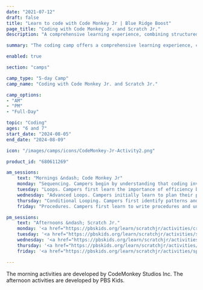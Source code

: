 ```yaml
---
date: "2021-07-12"
draft: false
title: "Learn to code with Code Monkey Jr | Blue Ridge Boost"
page_title: "Coding with Code Monkey Jr. and Scratch Jr."
description: "A comprehensive learning experience, combining structured morning sessions using Code Monkey Jr with creative afternoon projects using PBS KIDS ScratchJr"

summary: "The coding camp offers a comprehensive learning experience, combining structured morning sessions using Code Monkey Jr with creative afternoon projects using PBS KIDS ScratchJr. Mornings focus on fundamental coding concepts, progressing from basic sequencing to loops, advanced loops, conditional looping, and procedures. Afternoons engage campers in themed projects inspired by popular PBS shows, exploring topics like animal abilities, odd patterns, plant growth, decision-making, and space exploration. This balanced approach allows children to build strong coding foundations while applying their skills to fun, interactive projects, fostering both technical knowledge and creativity throughout the week."

enabled: true

section: "camps"

camp_type: "5-day Camp"
camp_name: "Coding with Code Monkey Jr. and Scratch Jr."

camp_options: 
- "AM"
- "PM"
- "Full-Day"

topic: "Coding"
ages: "6 and 7"
start_date: "2024-08-05"
end_date: "2024-08-09"

icon: "/images/camps/icons/CodeMonkey-Jr-Activity2.png"

product_id: "680611269"

am_sessions:
    text: "Mornings &ndash; Code Monkey Jr"
    monday: "Sequencing. Campers begin by understanding that coding involves giving precise instructions to a computer, exemplified through creating a simple dance routine. They then use the Code Monkey™ platform to complete initial coding exercises, employing commands to move left and right. As they progress, they learn new commands and how to plan and code complex sequences. Eventually, they are introduced to additional commands, such as jump, and use their accumulated knowledge to solve increasingly complex problems."
    tuesday: "Loops. Campers first learn the importance of efficiency by evaluating multiple solutions to a problem. They then discover how to write concise code using loops to handle repetition. As they progress, they practice creating longer loops that contain two or more commands. Finally, they explore the concept of loop termination, understanding why some loops finish and others run indefinitely, touching on fundamental questions in theoretical computer science."
    wednesday: "Advanced Loops. Campers initially learn to plan their path by moving in one direction and then returning to reach a treasure chest. They continue practicing by deciding the optimal movements to collect all the bananas. As they advance, they code increasingly complex paths, refining their sequencing skills. Finally, in the Advanced Loops chapter, students enhance their understanding by adding commands before the loop, identifying patterns, and determining the starting point to guide the monkey effectively. "
    thursday: "Conditional Looping. Campers first identify patterns and commands that precede loops. They then code loops with three to four commands. Next, they explore conditional loops, which repeat based on conditions, and practice planning their sequences. In advanced conditional looping, students learn to create loops with two instructions, implement multiple loops in sequence, navigate using multiple loops, and apply conditional loops to various parts of their solution."
    friday: "Procedures. Campers first learn to write procedures and understand modular solutions. They then continue practicing procedure writing. As they progress, they use multiple, increasingly complex procedures in each challenge. Finally, they tackle advanced procedure challenges, validating paths and navigating in both directions to collect bananas and reach the treasure chest."

pm_sessions:
    text: "Afternoons &ndash; Scratch Jr."
    monday: '<a href="https://pbskids.org/learn/scratchjr/activities/creature-powers">Creature Powers</a>. Unleash Animal Abilities! Inspired by the popular WILD KRATTS series, this engaging project challenges young creators to dive into the animal kingdom using PBS KIDS ScratchJr. Participants will design interactive projects showcasing various creatures and their fascinating characteristics.'
    tuesday: '<a href="https://pbskids.org/learn/scratchjr/activities/something-odd">Something Odd</a>. Peculiar Patterns Puzzle! Inspired by the quirky world of ODD SQUAD, this activity challenges young problem-solvers to tackle bizarre brainteasers using their coding prowess. Participants will harness the power of PBS KIDS ScratchJr to craft their own wonderfully weird projects centered around patterns.'
    wednesday: '<a href="https://pbskids.org/learn/scratchjr/activities/how-plants-grow">How Plants Grow</a>. Green Thumb Coding Adventure! Inspired by the ever-enthusiastic NATURE CAT, this activity invites young botanists to explore the fascinating world of plant growth through digital gardening. Using PBS KIDS ScratchJr, children will cultivate their own virtual plants and trees while learning about cause and effect relationships in nature.'
    thursday: '<a href="https://pbskids.org/learn/scratchjr/activities/beckys-choice">Becky Choice</a>. Heroic Dilemma Decoder! Join WordGirl in this thought-provoking coding challenge where young programmers will navigate the complexities of decision-making. Using PBS KIDS ScratchJr, children will create an interactive scenario where our vocabulary-savvy superhero faces a tricky choice: save the day or attend a birthday celebration.'
    friday: '<a href="https://pbskids.org/learn/scratchjr/activities/space-exploration">Space Exploration</a>. Cosmic Coding Quest! Inspired by the interstellar adventures of READY JET GO!, this activity launches young space enthusiasts into a digital exploration of our solar system. Using PBS KIDS ScratchJr, budding astronauts will program their own galactic journeys and uncover the wonders of space.'

---
```


<div class="container">
The morning activities are developed by CodeMonkey Studios Inc. The afternoon activities are developed by PBS Kids.
</div>